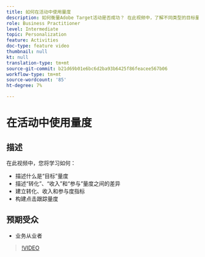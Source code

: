 ```yaml
---
title: 如何在活动中使用量度
description: 如何衡量Adobe Target活动是否成功？ 在此视频中，了解不同类型的目标量度以及如何使用它们衡量活动的效果。
role: Business Practitioner
level: Intermediate
topic: Personalization
feature: Activities
doc-type: feature video
thumbnail: null
kt: null
translation-type: tm+mt
source-git-commit: b21d69b01e6bc6d2ba93b6425f86feacee567b06
workflow-type: tm+mt
source-wordcount: '85'
ht-degree: 7%

---
```



# 在活动中使用量度

## 描述

在此视频中，您将学习如何：

* 描述什么是“目标”量度
* 描述“转化”、“收入”和“参与”量度之间的差异
* 建立转化、收入和参与度指标
* 构建点击跟踪量度

## 预期受众

* 业务从业者

>[!VIDEO](https://video.tv.adobe.com/v/17380/?quality=12)